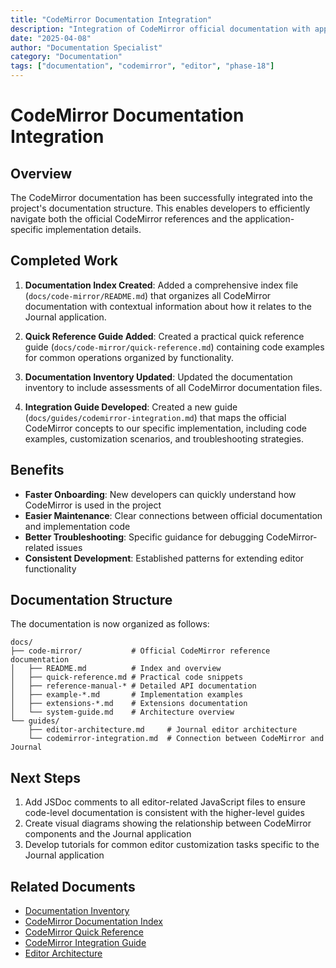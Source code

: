 ```yaml
---
title: "CodeMirror Documentation Integration"
description: "Integration of CodeMirror official documentation with application-specific guides"
date: "2025-04-08"
author: "Documentation Specialist"
category: "Documentation"
tags: ["documentation", "codemirror", "editor", "phase-18"]
---
```


# CodeMirror Documentation Integration

## Overview

The CodeMirror documentation has been successfully integrated into the project's documentation structure. This enables developers to efficiently navigate both the official CodeMirror references and the application-specific implementation details.

## Completed Work

1. **Documentation Index Created**: Added a comprehensive index file (`docs/code-mirror/README.md`) that organizes all CodeMirror documentation with contextual information about how it relates to the Journal application.

2. **Quick Reference Guide Added**: Created a practical quick reference guide (`docs/code-mirror/quick-reference.md`) containing code examples for common operations organized by functionality.

3. **Documentation Inventory Updated**: Updated the documentation inventory to include assessments of all CodeMirror documentation files.

4. **Integration Guide Developed**: Created a new guide (`docs/guides/codemirror-integration.md`) that maps the official CodeMirror concepts to our specific implementation, including code examples, customization scenarios, and troubleshooting strategies.

## Benefits

- **Faster Onboarding**: New developers can quickly understand how CodeMirror is used in the project
- **Easier Maintenance**: Clear connections between official documentation and implementation code
- **Better Troubleshooting**: Specific guidance for debugging CodeMirror-related issues
- **Consistent Development**: Established patterns for extending editor functionality

## Documentation Structure

The documentation is now organized as follows:

```
docs/
├── code-mirror/           # Official CodeMirror reference documentation
│   ├── README.md          # Index and overview
│   ├── quick-reference.md # Practical code snippets
│   ├── reference-manual-* # Detailed API documentation
│   ├── example-*.md       # Implementation examples
│   ├── extensions-*.md    # Extensions documentation
│   └── system-guide.md    # Architecture overview
└── guides/
    ├── editor-architecture.md     # Journal editor architecture
    └── codemirror-integration.md  # Connection between CodeMirror and Journal
```

## Next Steps

1. Add JSDoc comments to all editor-related JavaScript files to ensure code-level documentation is consistent with the higher-level guides
2. Create visual diagrams showing the relationship between CodeMirror components and the Journal application
3. Develop tutorials for common editor customization tasks specific to the Journal application

## Related Documents

- [Documentation Inventory](../audits/documentation-inventory.md)
- [CodeMirror Documentation Index](../code-mirror/README.md)
- [CodeMirror Quick Reference](../code-mirror/quick-reference.md)
- [CodeMirror Integration Guide](../guides/codemirror-integration.md)
- [Editor Architecture](../guides/editor-architecture.md)